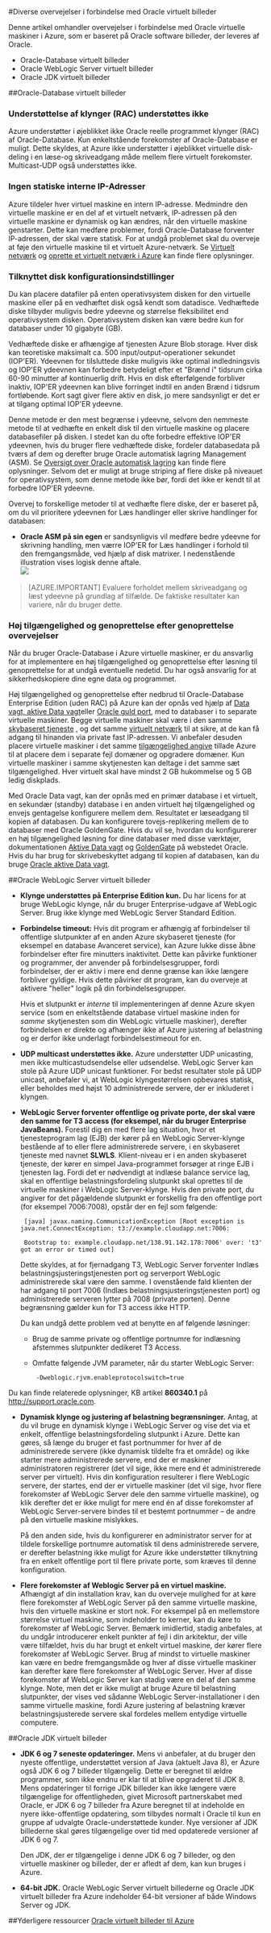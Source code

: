<properties
pageTitle="Overvejelser ved brug af Oracle VM billeder | Microsoft Azure"
description="Få mere at vide om understøttede konfigurationer og begrænsninger til en Oracle VM på Windows Server i Azure, før du installerer."
services="virtual-machines-windows"
documentationCenter=""
manager="timlt"
authors="rickstercdn"
tags="azure-service-management"/>

<tags
ms.service="virtual-machines-windows"
ms.devlang="na"
ms.topic="article"
ms.tgt_pltfrm="vm-windows"
ms.workload="infrastructure-services"
ms.date="09/06/2016"
ms.author="rclaus" />

#<a name="miscellaneous-considerations-for-oracle-virtual-machine-images"></a>Diverse overvejelser i forbindelse med Oracle virtuelt billeder



Denne artikel omhandler overvejelser i forbindelse med Oracle virtuelle maskiner i Azure, som er baseret på Oracle software billeder, der leveres af Oracle.  

-  Oracle-Database virtuelt billeder
-  Oracle WebLogic Server virtuelt billeder
-  Oracle JDK virtuelt billeder

##<a name="oracle-database-virtual-machine-images"></a>Oracle-Database virtuelt billeder
### <a name="clustering-rac-is-not-supported"></a>Understøttelse af klynger (RAC) understøttes ikke

Azure understøtter i øjeblikket ikke Oracle reelle programmet klynger (RAC) af Oracle-Database. Kun enkeltstående forekomster af Oracle-Database er muligt. Dette skyldes, at Azure ikke understøtter i øjeblikket virtuelle disk-deling i en læse-og skriveadgang måde mellem flere virtuelt forekomster. Multicast-UDP også understøttes ikke.

### <a name="no-static-internal-ip"></a>Ingen statiske interne IP-Adresser

Azure tildeler hver virtuel maskine en intern IP-adresse. Medmindre den virtuelle maskine er en del af et virtuelt netværk, IP-adressen på den virtuelle maskine er dynamisk og kan ændres, når den virtuelle maskine genstarter. Dette kan medføre problemer, fordi Oracle-Database forventer IP-adressen, der skal være statisk. For at undgå problemet skal du overveje at føje den virtuelle maskine til et virtuelt Azure-netværk. Se [Virtuelt netværk](https://azure.microsoft.com/documentation/services/virtual-network/) og [oprette et virtuelt netværk i Azure](../virtual-network/virtual-networks-create-vnet-arm-pportal.md) kan finde flere oplysninger.

### <a name="attached-disk-configuration-options"></a>Tilknyttet disk konfigurationsindstillinger

Du kan placere datafiler på enten operativsystem disken for den virtuelle maskine eller på en vedhæftet disk også kendt som datadisce. Vedhæftede diske tilbyder muligvis bedre ydeevne og størrelse fleksibilitet end operativsystem disken. Operativsystem disken kan være bedre kun for databaser under 10 gigabyte (GB).

Vedhæftede diske er afhængige af tjenesten Azure Blob storage. Hver disk kan teoretiske maksimalt ca. 500 input/output-operationer sekundet (IOP'ER). Ydeevnen for tilsluttede diske muligvis ikke optimal indledningsvis og IOP'ER ydeevnen kan forbedre betydeligt efter et "Brænd i" tidsrum cirka 60-90 minutter af kontinuerlig drift. Hvis en disk efterfølgende forbliver inaktiv, IOP'ER ydeevnen kan blive forringet indtil en anden Brænd i tidsrum fortløbende. Kort sagt giver flere aktiv en disk, jo mere sandsynligt er det er at tilgang optimal IOP'ER ydeevne.

Denne metode er den mest begrænse i ydeevne, selvom den nemmeste metode til at vedhæfte en enkelt disk til den virtuelle maskine og placere databasefiler på disken. I stedet kan du ofte forbedre effektive IOP'ER ydeevnen, hvis du bruger flere vedhæftede diske, fordeler databasedata på tværs af dem og derefter bruge Oracle automatisk lagring Management (ASM). Se [Oversigt over Oracle automatisk lagring](http://www.oracle.com/technetwork/database/index-100339.html) kan finde flere oplysninger. Selvom det er muligt at bruge striping af flere diske på niveauet for operativsystem, som denne metode ikke bør, fordi det ikke er kendt til at forbedre IOP'ER ydeevne.

Overvej to forskellige metoder til at vedhæfte flere diske, der er baseret på, om du vil prioritere ydeevnen for Læs handlinger eller skrive handlinger for databasen:

- **Oracle ASM på sin egen** er sandsynligvis vil medføre bedre ydeevne for skrivning handling, men værre IOP'ER for Læs handlinger i forhold til den fremgangsmåde, ved hjælp af disk matrixer. I nedenstående illustration vises logisk denne aftale.  
    ![](media/virtual-machines-windows-classic-oracle-considerations/image2.png)

>[AZURE.IMPORTANT] Evaluere forholdet mellem skriveadgang og læst ydeevne på grundlag af tilfælde. De faktiske resultater kan variere, når du bruger dette.

### <a name="high-availability-and-disaster-recovery-considerations"></a>Høj tilgængelighed og genoprettelse efter genoprettelse overvejelser

Når du bruger Oracle-Database i Azure virtuelle maskiner, er du ansvarlig for at implementere en høj tilgængelighed og genoprettelse efter løsning til genoprettelse for at undgå eventuelle nedetid. Du har også ansvarlig for at sikkerhedskopiere dine egne data og programmet.

Høj tilgængelighed og genoprettelse efter nedbrud til Oracle-Database Enterprise Edition (uden RAC) på Azure kan der opnås ved hjælp af [Data vagt, aktive Data vagt](http://www.oracle.com/technetwork/articles/oem/dataguardoverview-083155.html)eller [Oracle guld port](http://www.oracle.com/technetwork/middleware/goldengate), med to databaser i to separate virtuelle maskiner. Begge virtuelle maskiner skal være i den samme [skybaseret tjeneste](virtual-machines-linux-classic-connect-vms.md) , og det samme [virtuelt netværk](https://azure.microsoft.com/documentation/services/virtual-network/) til at sikre, at de kan få adgang til hinanden via private fast IP-adressen.  Vi anbefaler desuden placere virtuelle maskiner i det samme [tilgængelighed angive](virtual-machines-windows-manage-availability.md) tillade Azure til at placere dem i separate fejl domæner og opgradere domæner. Kun virtuelle maskiner i samme skytjenesten kan deltage i det samme sæt tilgængelighed. Hver virtuelt skal have mindst 2 GB hukommelse og 5 GB ledig diskplads.

Med Oracle Data vagt, kan der opnås med en primær database i et virtuelt, en sekundær (standby) database i en anden virtuelt høj tilgængelighed og envejs gentagelse konfigurere mellem dem. Resultatet er læseadgang til kopien af databasen. Du kan konfigurere tovejs-replikering mellem de to databaser med Oracle GoldenGate. Hvis du vil se, hvordan du konfigurerer en høj tilgængelighed løsning for dine databaser med disse værktøjer, dokumentationen [Aktive Data vagt](http://www.oracle.com/technetwork/database/features/availability/data-guard-documentation-152848.html) og [GoldenGate](http://docs.oracle.com/goldengate/1212/gg-winux/index.html) på webstedet Oracle. Hvis du har brug for skrivebeskyttet adgang til kopien af databasen, kan du bruge [Oracle aktive Data vagt](http://www.oracle.com/uk/products/database/options/active-data-guard/overview/index.html).

##<a name="oracle-weblogic-server-virtual-machine-images"></a>Oracle WebLogic Server virtuelt billeder

-  **Klynge understøttes på Enterprise Edition kun.** Du har licens for at bruge WebLogic klynge, når du bruger Enterprise-udgave af WebLogic Server. Brug ikke klynge med WebLogic Server Standard Edition.

-  **Forbindelse timeout:** Hvis dit program er afhængig af forbindelser til offentlige slutpunkter af en anden Azure skybaseret tjeneste (for eksempel en database Avanceret service), kan Azure lukke disse åbne forbindelser efter fire minutters inaktivitet. Dette kan påvirke funktioner og programmer, der anvender på forbindelsesgrupper, fordi forbindelser, der er aktiv i mere end denne grænse kan ikke længere forbliver gyldige. Hvis dette påvirker dit program, kan du overveje at aktivere "heller" logik på din forbindelsesgrupper.

    Hvis et slutpunkt er *interne* til implementeringen af denne Azure skyen service (som en enkeltstående database virtuel maskine inden for *samme* skytjenesten som din WebLogic virtuelle maskiner), derefter forbindelsen er direkte og afhænger ikke af Azure justering af belastning og er derfor ikke underlagt forbindelsestimeout for en.

-  **UDP multicast understøttes ikke.** Azure understøtter UDP unicasting, men ikke multicastudsendelse eller udsendelse. WebLogic Server kan stole på Azure UDP unicast funktioner. For bedst resultater stole på UDP unicast, anbefaler vi, at WebLogic klyngestørrelsen opbevares statisk, eller beholdes med højst 10 administrerede servere, der er inkluderet i klyngen.

-  **WebLogic Server forventer offentlige og private porte, der skal være den samme for T3 access (for eksempel, når du bruger Enterprise JavaBeans).** Forestil dig en med flere lag situation, hvor et tjenesteprogram lag (EJB) der kører på en WebLogic Server-klynge bestående af to eller flere administrerede servere, i en skybaseret tjeneste med navnet **SLWLS**. Klient-niveau er i en anden skybaseret tjeneste, der kører en simpel Java-programmet forsøger at ringe EJB i tjenesten lag. Fordi det er nødvendigt at indlæse balance service lag, skal en offentlige belastningsfordeling slutpunkt skal oprettes til de virtuelle maskiner i WebLogic Server-klynge. Hvis den private port, du angiver for det pågældende slutpunkt er forskellig fra den offentlige port (for eksempel 7006:7008), opstår der en fejl som følgende:

        [java] javax.naming.CommunicationException [Root exception is java.net.ConnectException: t3://example.cloudapp.net:7006:

        Bootstrap to: example.cloudapp.net/138.91.142.178:7006' over: 't3' got an error or timed out]

    Dette skyldes, at for fjernadgang T3, WebLogic Server forventer Indlæs belastningsjusteringstjenesten port og serverport WebLogic administrerede skal være den samme. I ovenstående fald klienten der har adgang til port 7006 (Indlæs belastningsjusteringstjenesten port) og administrerede serveren lytter på 7008 (private porten). Denne begrænsning gælder kun for T3 access ikke HTTP.

    Du kan undgå dette problem ved at benytte en af følgende løsninger:

    -  Brug de samme private og offentlige portnumre for indlæsning afstemmes slutpunkter dedikeret T3 Access.

    -  Omfatte følgende JVM parameter, når du starter WebLogic Server:

            -Dweblogic.rjvm.enableprotocolswitch=true

Du kan finde relaterede oplysninger, KB artikel **860340.1** på <http://support.oracle.com>.

-  **Dynamisk klynge og justering af belastning begrænsninger.** Antag, at du vil bruge en dynamisk klynge i WebLogic Server og vise det via et enkelt, offentlige belastningsfordeling slutpunkt i Azure. Dette kan gøres, så længe du bruger et fast portnummer for hver af de administrerede servere (ikke dynamisk tildelte fra et område) og ikke starter mere administrerede servere, end der er maskiner administratoren registrerer (det vil sige, ikke mere end ét administrerede server per virtuelt). Hvis din konfiguration resulterer i flere WebLogic servere, der startes, end der er virtuelle maskiner (det vil sige, hvor flere forekomster af WebLogic Server dele den samme virtuelle maskine), og klik derefter det er ikke muligt for mere end én af disse forekomster af WebLogic Server-servere bindes til et bestemt portnummer – de andre på den virtuelle maskine mislykkes.

    På den anden side, hvis du konfigurerer en administrator server for at tildele forskellige portnumre automatisk til dens administrerede servere, er derefter belastning ikke muligt for Azure ikke understøtter tilknytning fra en enkelt offentlige port til flere private porte, som kræves til denne konfiguration.

-  **Flere forekomster af Weblogic Server på en virtuel maskine.** Afhængigt af din installation krav, kan du overveje mulighed for at køre flere forekomster af WebLogic Server på den samme virtuelle maskine, hvis den virtuelle maskine er stort nok. For eksempel på en mellemstore størrelse virtuel maskine, som indeholder to kerner, kan du køre to forekomster af WebLogic Server. Bemærk imidlertid, stadig anbefales, at du undgår introducerer enkelt punkter af fejl i din arkitektur, der ville være tilfældet, hvis du har brugt et enkelt virtuel maskine, der kører flere forekomster af WebLogic Server. Brug af mindst to virtuelle maskiner kan være en bedre fremgangsmåde og hver af disse virtuelle maskiner kan derefter køre flere forekomster af WebLogic Server. Hver af disse forekomster af WebLogic Server kan stadig være en del af den samme klynge. Note, men det er ikke muligt at bruge Azure til belastning slutpunkter, der vises ved sådanne WebLogic Server-installationer i den samme virtuelle maskine, fordi Azure justering af belastning kræver belastningsjusterede servere skal fordeles mellem entydige virtuelle computere.

##<a name="oracle-jdk-virtual-machine-images"></a>Oracle JDK virtuelt billeder

-  **JDK 6 og 7 seneste opdateringer.** Mens vi anbefaler, at du bruger den nyeste offentlige, understøttet version af Java (aktuelt Java 8), er Azure også JDK 6 og 7 billeder tilgængelig. Dette er beregnet til ældre programmer, som ikke endnu er klar til at blive opgraderet til JDK 8. Mens opdateringer til forrige JDK billeder kan ikke længere være tilgængelige for offentligheden, givet Microsoft partnerskabet med Oracle, er JDK 6 og 7 billeder fra Azure beregnet til at indeholde en nyere ikke-offentlige opdatering, som tilbydes normalt i Oracle til kun en gruppe af udvalgte Oracle-understøttede kunder. Nye versioner af JDK billederne skal gøres tilgængelige over tid med opdaterede versioner af JDK 6 og 7.

    Den JDK, der er tilgængelige i denne JDK 6 og 7 billeder, og den virtuelle maskiner og billeder, der er afledt af dem, kan kun bruges i Azure.

-  **64-bit JDK.** Oracle WebLogic Server virtuelt billederne og Oracle JDK virtuelt billeder fra Azure indeholder 64-bit versioner af både Windows Server og JDK.

##<a name="additional-resources"></a>Yderligere ressourcer
[Oracle virtuelt billeder til Azure](virtual-machines-linux-classic-oracle-images.md)
